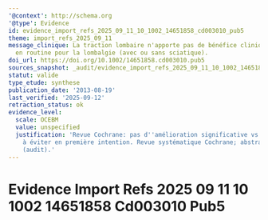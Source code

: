 ```yaml
---
'@context': http://schema.org
'@type': Evidence
id: evidence_import_refs_2025_09_11_10_1002_14651858_cd003010_pub5
theme: import_refs_2025_09_11
message_clinique: La traction lombaire n'apporte pas de bénéfice clinique pertinent
  en routine pour la lombalgie (avec ou sans sciatique).
doi_url: https://doi.org/10.1002/14651858.cd003010.pub5
sources_snapshot: _audit/evidence_import_refs_2025_09_11_10_1002_14651858_cd003010_pub5.json
statut: valide
type_etude: synthese
publication_date: '2013-08-19'
last_verified: '2025-09-12'
retraction_status: ok
evidence_level:
  scale: OCEBM
  value: unspecified
  justification: 'Revue Cochrane: pas d''amélioration significative vs comparateurs;
    à éviter en première intention. Revue systématique Cochrane; abstract non trouvé
    (audit).'
---
```

# Evidence Import Refs 2025 09 11 10 1002 14651858 Cd003010 Pub5

